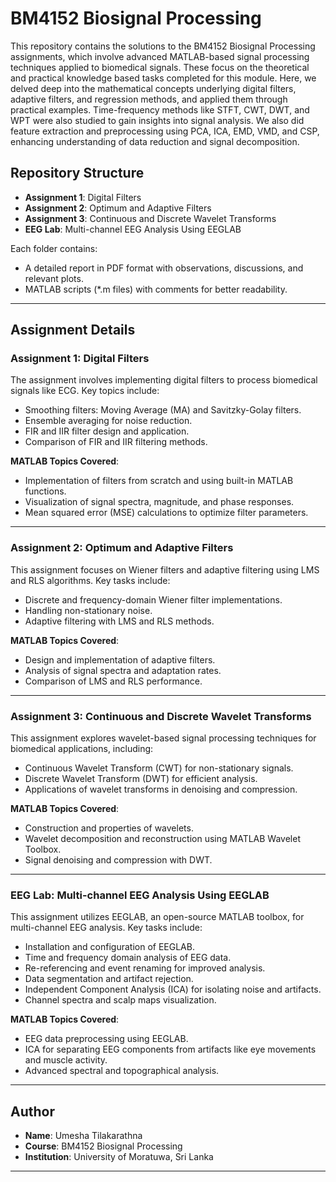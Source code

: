 # BM4152 Biosignal Processing

This repository contains the solutions to the BM4152 Biosignal Processing assignments, which involve advanced MATLAB-based signal processing techniques applied to biomedical signals. These focus on the theoretical and practical knowledge based tasks completed for this module. Here, we delved deep into the mathematical concepts underlying digital filters, adaptive filters, and regression methods, and applied them through practical examples. Time-frequency methods like STFT, CWT, DWT, and WPT were also studied to gain insights into signal analysis. We also did feature extraction and preprocessing using PCA, ICA, EMD, VMD, and CSP, enhancing understanding of data reduction and signal decomposition.

## Repository Structure
- **Assignment 1**: Digital Filters
- **Assignment 2**: Optimum and Adaptive Filters
- **Assignment 3**: Continuous and Discrete Wavelet Transforms
- **EEG Lab**: Multi-channel EEG Analysis Using EEGLAB

Each folder contains:
- A detailed report in PDF format with observations, discussions, and relevant plots.
- MATLAB scripts (*.m files) with comments for better readability.

---

## Assignment Details

### **Assignment 1: Digital Filters**
The assignment involves implementing digital filters to process biomedical signals like ECG. Key topics include:
- Smoothing filters: Moving Average (MA) and Savitzky-Golay filters.
- Ensemble averaging for noise reduction.
- FIR and IIR filter design and application.
- Comparison of FIR and IIR filtering methods.

**MATLAB Topics Covered**:
- Implementation of filters from scratch and using built-in MATLAB functions.
- Visualization of signal spectra, magnitude, and phase responses.
- Mean squared error (MSE) calculations to optimize filter parameters.

---

### **Assignment 2: Optimum and Adaptive Filters**
This assignment focuses on Wiener filters and adaptive filtering using LMS and RLS algorithms. Key tasks include:
- Discrete and frequency-domain Wiener filter implementations.
- Handling non-stationary noise.
- Adaptive filtering with LMS and RLS methods.

**MATLAB Topics Covered**:
- Design and implementation of adaptive filters.
- Analysis of signal spectra and adaptation rates.
- Comparison of LMS and RLS performance.

---

### **Assignment 3: Continuous and Discrete Wavelet Transforms**
This assignment explores wavelet-based signal processing techniques for biomedical applications, including:
- Continuous Wavelet Transform (CWT) for non-stationary signals.
- Discrete Wavelet Transform (DWT) for efficient analysis.
- Applications of wavelet transforms in denoising and compression.

**MATLAB Topics Covered**:
- Construction and properties of wavelets.
- Wavelet decomposition and reconstruction using MATLAB Wavelet Toolbox.
- Signal denoising and compression with DWT.

---

### **EEG Lab: Multi-channel EEG Analysis Using EEGLAB**
This assignment utilizes EEGLAB, an open-source MATLAB toolbox, for multi-channel EEG analysis. Key tasks include:
- Installation and configuration of EEGLAB.
- Time and frequency domain analysis of EEG data.
- Re-referencing and event renaming for improved analysis.
- Data segmentation and artifact rejection.
- Independent Component Analysis (ICA) for isolating noise and artifacts.
- Channel spectra and scalp maps visualization.

**MATLAB Topics Covered**:
- EEG data preprocessing using EEGLAB.
- ICA for separating EEG components from artifacts like eye movements and muscle activity.
- Advanced spectral and topographical analysis.

---

## Author
- **Name**: Umesha Tilakarathna
- **Course**: BM4152 Biosignal Processing
- **Institution**: University of Moratuwa, Sri Lanka

---


